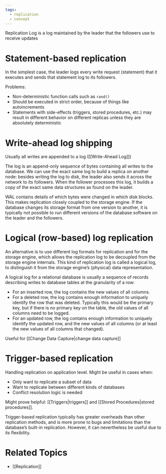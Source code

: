 ```yaml
---
tags:
  - replication
  - concept
---
```

Replication Log is a log maintained by the leader that the followers use to receive updates

# Statement-based replication

In the simplest case, the leader logs every write request (statement) that it executes and sends that statement log to its followers.

Problems:
- Non-deterministic function calls such as `rand()`
- Should be executed in strict order, because of things like autoincrements
- Statements with side-effects (triggers, stored procedures, etc.) may result in different behavior on different replicas unless they are absolutely deterministic

# Write-ahead log shipping

Usually all writes are appended to a log ([[Write-Ahead Log]])

The log is an append-only sequence of bytes containing all writes to the database. We can use the exact same log to build a replica on another node: besides writing the log to disk, the leader also sends it across the network to its followers. When the follower processes this log, it builds a copy of the exact same data structures as found on the leader.

WAL contains details of which bytes were changed in which disk blocks. This makes replication closely coupled to the storage engine. If the database changes its storage format from one version to another, it is typically not possible to run different versions of the database software on the leader and the followers.

# Logical (row-based) log replication

An alternative is to use different log formats for replication and for the storage engine, which allows the replication log to be decoupled from the storage engine internals. This kind of replication log is called a logical log, to distinguish it from the storage engine’s (physical) data representation.

A logical log for a relational database is usually a sequence of records describing writes to database tables at the granularity of a row:
- For an inserted row, the log contains the new values of all columns.
- For a deleted row, the log contains enough information to uniquely identify the row that was deleted. Typically this would be the primary key, but if there is no primary key on the table, the old values of all columns need to be logged.
- For an updated row, the log contains enough information to uniquely identify the updated row, and the new values of all columns (or at least the new values of all columns that changed).

Useful for [[Change Data Capture|change data capture]]

# Trigger-based replication

Handling replication on application level. Might be useful in cases when:
- Only want to replicate a subset of data
- Want to replicate between different kinds of databases
- Conflict resolution logic is needed

Might prove helpful: [[Triggers|triggers]] and [[Stored Procedures|stored procedures]].

Trigger-based replication typically has greater overheads than other replication methods, and is more prone to bugs and limitations than the database’s built-in replication. However, it can nevertheless be useful due to its flexibility.

# Related Topics
- [[Replication]]